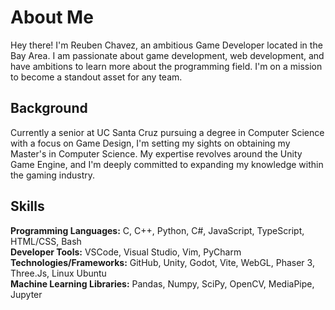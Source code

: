 # About Me

Hey there! I'm Reuben Chavez, an ambitious Game Developer located in the Bay Area. I am passionate about game development, web development, and have ambitions to learn more about the programming field. I'm on a mission to become a standout asset for any team.

## Background

Currently a senior at UC Santa Cruz pursuing a degree in Computer Science with a focus on Game Design, I'm setting my sights on obtaining my Master's in Computer Science. My expertise revolves around the Unity Game Engine, and I'm deeply committed to expanding my knowledge within the gaming industry.

## Skills

**Programming Languages:** C, C++, Python, C#, JavaScript, TypeScript, HTML/CSS, Bash  
**Developer Tools:** VSCode, Visual Studio, Vim, PyCharm  
**Technologies/Frameworks:** GitHub, Unity, Godot, Vite, WebGL, Phaser 3, Three.Js, Linux Ubuntu  
**Machine Learning Libraries:** Pandas, Numpy, SciPy, OpenCV, MediaPipe, Jupyter


<!--
**timpt0261/timpt0261** is a ✨ _special_ ✨ repository because its `README.md` (this file) appears on your GitHub profile.

Here are some ideas to get you started:

- 🔭 I’m currently working on ...
- 🌱 I’m currently learning ...
- 👯 I’m looking to collaborate on ...
- 🤔 I’m looking for help with ...
- 💬 Ask me about ...
- 📫 How to reach me: ...
- 😄 Pronouns: ...
- ⚡ Fun fact: ...
-->

